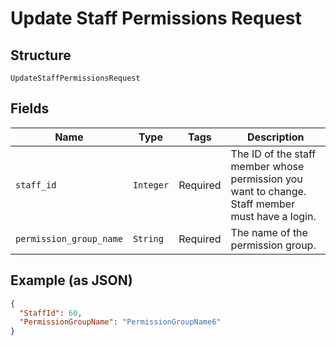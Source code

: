 
# Update Staff Permissions Request

## Structure

`UpdateStaffPermissionsRequest`

## Fields

| Name | Type | Tags | Description |
|  --- | --- | --- | --- |
| `staff_id` | `Integer` | Required | The ID of the staff member whose permission you want to change. Staff member must have a login. |
| `permission_group_name` | `String` | Required | The name of the permission group. |

## Example (as JSON)

```json
{
  "StaffId": 60,
  "PermissionGroupName": "PermissionGroupName6"
}
```

